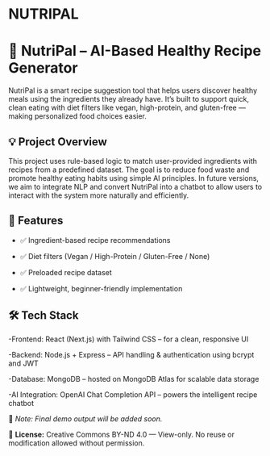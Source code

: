 # NUTRIPAL

# 🥗 NutriPal – AI-Based Healthy Recipe Generator

NutriPal is a smart recipe suggestion tool that helps users discover healthy meals using the ingredients they already have. It’s built to support quick, clean eating with diet filters like vegan, high-protein, and gluten-free — making personalized food choices easier.


## 💡 Project Overview

This project uses rule-based logic to match user-provided ingredients with recipes from a predefined dataset. The goal is to reduce food waste and promote healthy eating habits using simple AI principles.
In future versions, we aim to integrate NLP and convert NutriPal into a chatbot to allow users to interact with the system more naturally and efficiently.

## 🚀 Features

- ✅ Ingredient-based recipe recommendations  
- ✅ Diet filters (Vegan / High-Protein / Gluten-Free / None)  
- ✅ Preloaded recipe dataset   

- ✅ Lightweight, beginner-friendly implementation


## 🛠️ Tech Stack

-Frontend: React (Next.js) with Tailwind CSS – for a clean, responsive UI

-Backend: Node.js + Express – API handling & authentication using bcrypt and JWT

-Database: MongoDB – hosted on MongoDB Atlas for scalable data storage

-AI Integration: OpenAI Chat Completion API – powers the intelligent recipe chatbot


📌 *Note: Final demo output will be added soon.*

📌 **License:** Creative Commons BY-ND 4.0 — View-only. No reuse or modification allowed without permission.
